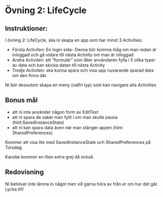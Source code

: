 # Övning 2: LifeCycle

## Instruktioner:

I övning 2: LifeCycle,  ska ni skapa en app som har minst 3 Activities:
- Första Activiten: En login sida- Denna bör komma ihåg om man redan är inloggad och gå vidare till nästa Activity om man är inloggad
- Andra Activiten: ett “formulär” som låter användaren fylla i 5 olika typer av data och kan skicka datan till nästa Activity
- Tredje Activiten: ska kunna spara och visa upp nuvarande sparad data om den finns där.

Ni bör dessutom skapa en meny (valfri typ) som kan navigare alla Activities    


## Bonus mål

- att ni inte använder någon form av EditText
- att ni spara de saker man fyllt i om man skulle pausa (hint:SavedInstanceState)
- att ni kan spara data även när man stänger appen  (hint: SharedPreferences)

Kommer att visa lite med SavedInstanceState och SharedPreferences på Torsdag.

Kanske kommer en liten extra grej då också.

## Redovisning
Ni behöver inte lämna in något men vill gärna höra av från er om hur det går.
Lycka till!
